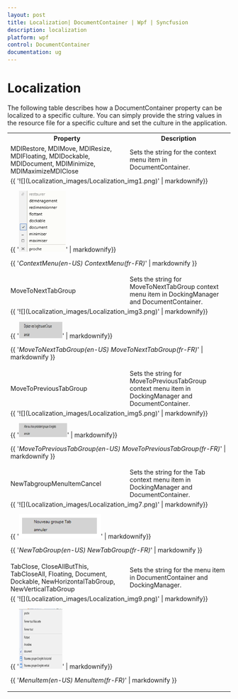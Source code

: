 ```yaml
---
layout: post
title: Localization| DocumentContainer | Wpf | Syncfusion
description: localization
platform: wpf
control: DocumentContainer
documentation: ug
---
```


# Localization

The following table describes how a DocumentContainer property can be localized to a specific culture. You can simply provide the string values in the resource file for a specific culture and set the culture in the application.



<table>
<tr>
<th colspan = "5">
Property</th><th>
Description</th></tr>
<tr>
<td colspan = "5">
MDIRestore,
MDIMove,
MDIResize,
MDIFloating,
MDIDockable,
MDIDocument,
MDIMinimize,
MDIMaximizeMDIClose</td><td>
Sets the string for the context menu item in DocumentContainer.</td></tr>
<tr>
<td colspan = "6">
{{ '![](Localization_images/Localization_img1.png)' | markdownify}}

{{ '![C:/Users/Sugapriyam/Desktop/LocalizationUG_Doc Image/LocalizationUG_Doc Image/36.png](Localization_images/Localization_img2.png)' | markdownify}}

{{ '_ContextMenu(en-US)                                                      ContextMenu(fr-FR)_' | markdownify }}</td></tr>
<tr>
<td colspan = "4">
MoveToNextTabGroup </td><td colspan = "2">
Sets the string for MoveToNextTabGroup context menu item in DockingManager and DocumentContainer.</td></tr>
<tr>
<td colspan = "6">
{{ '![](Localization_images/Localization_img3.png)' | markdownify}}

{{ '![](Localization_images/Localization_img4.png)' | markdownify}}

{{ '_MoveToNextTabGroup(en-US)                                       MoveToNextTabGroup(fr-FR)_' | markdownify }}</td></tr>
<tr>
<td colspan = "3">
MoveToPreviousTabGroup</td><td colspan = "3">
Sets the string for MoveToPreviousTabGroup context menu item in DockingManager and DocumentContainer.</td></tr>
<tr>
<td colspan = "6">
{{ '![](Localization_images/Localization_img5.png)' | markdownify}}

{{ '![](Localization_images/Localization_img6.png)' | markdownify}}

{{ '_MoveToPreviousTabGroup(en-US)                           MoveToPreviousTabGroup(fr-FR)_' | markdownify }}</td></tr>
<tr>
<td colspan = "2">
NewTabgroupMenuItemCancel</td><td colspan = "4">
Sets the string for the Tab context menu item in DockingManager and DocumentContainer.</td></tr>
<tr>
<td colspan = "6">
{{ '![](Localization_images/Localization_img7.png)' | markdownify}}

{{ '![C:/Users/Sugapriyam/Desktop/LocalizationUG_Doc Image/LocalizationUG_Doc Image/48.png](Localization_images/Localization_img8.png)' | markdownify}}

{{ '_NewTabGroup(en-US)                                NewTabGroup(fr-FR)_' | markdownify }}</td></tr>
<tr>
<td>
TabClose,
CloseAllButThis,
TabCloseAll,
Floating,
Document,
Dockable,
NewHorizontalTabGroup,
NewVerticalTabGroup</td><td colspan = "5">
Sets the string for the menu item in DocumentContainer and DockingManager.</td></tr>
<tr>
<td colspan = "6">
{{ '![](Localization_images/Localization_img9.png)' | markdownify}}

{{ '![](Localization_images/Localization_img10.png)' | markdownify}}

{{ '_MenuItem(en-US)                                                 MenuItem(fr-FR)_' | markdownify }}</td></tr>
</table>


